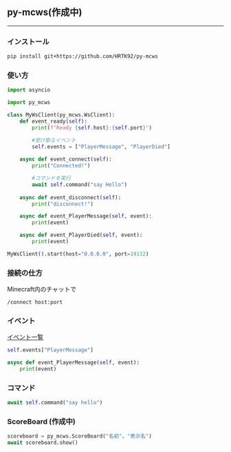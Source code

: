 ## py-mcws(作成中)

---

### インストール

```sh
pip install git+https://github.com/HRTK92/py-mcws
```

### 使い方

```python
import asyncio

import py_mcws

class MyWsClient(py_mcws.WsClient):
    def event_ready(self):
        print(f"Ready {self.host}:{self.port}")

        #受け取るイベント
        self.events = ["PlayerMessage", "PlayerDied"]
    
    async def event_connect(self):
        print("Connected!")

        #コマンドを実行
        await self.command("say Hello")
    
    async def event_disconnect(self):
        print("disconnect!")

    async def event_PlayerMessage(self, event):
        print(event)

    async def event_PlayerDied(self, event):
        print(event)

MyWsClient().start(host="0.0.0.0", port=19132)
```

### 接続の仕方
Minecraft内のチャットで
```
/connect host:port
```

### イベント

[イベント一覧](https://gist.github.com/jocopa3/5f718f4198f1ea91a37e3a9da468675c#file-mcpe-w10-event-names)

```python
self.events["PlayerMessage"]

async def event_PlayerMessage(self, event):
    print(event)
```

### コマンド

```python
await self.command("say hello")
```

### ScoreBoard (作成中)

```python
scoreboard = py_mcws.ScoreBoard("名前"、"表示名")
await scoreboard.show()
```
